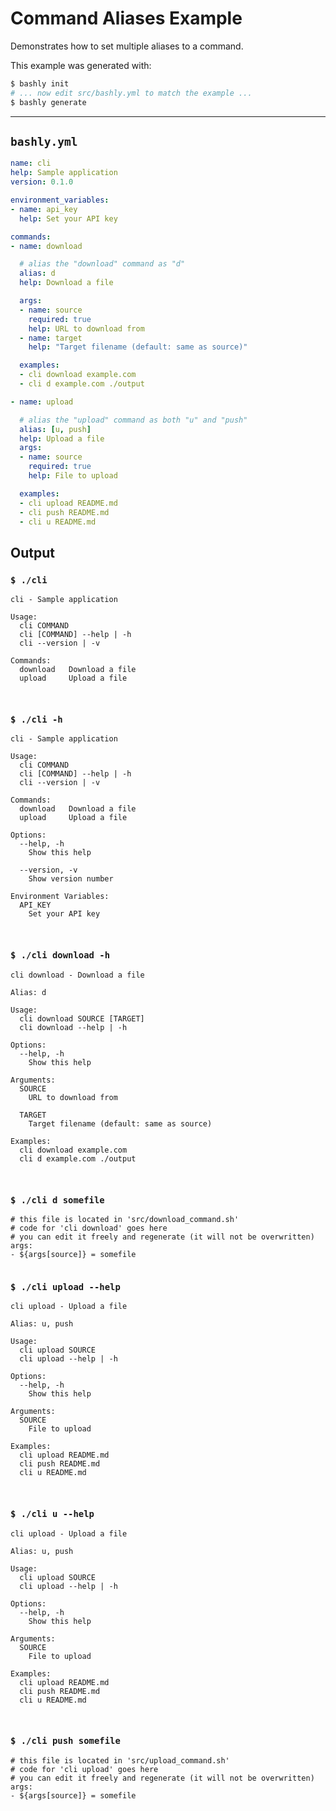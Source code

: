 # Command Aliases Example

Demonstrates how to set multiple aliases to a command.

This example was generated with:

```bash
$ bashly init
# ... now edit src/bashly.yml to match the example ...
$ bashly generate
```

-----

## `bashly.yml`

````yaml
name: cli
help: Sample application
version: 0.1.0

environment_variables:
- name: api_key
  help: Set your API key

commands:
- name: download

  # alias the "download" command as "d"
  alias: d
  help: Download a file

  args:
  - name: source
    required: true
    help: URL to download from
  - name: target
    help: "Target filename (default: same as source)"

  examples:
  - cli download example.com
  - cli d example.com ./output

- name: upload

  # alias the "upload" command as both "u" and "push"
  alias: [u, push]
  help: Upload a file
  args:
  - name: source
    required: true
    help: File to upload

  examples:
  - cli upload README.md
  - cli push README.md
  - cli u README.md
````



## Output

### `$ ./cli`

````shell
cli - Sample application

Usage:
  cli COMMAND
  cli [COMMAND] --help | -h
  cli --version | -v

Commands:
  download   Download a file
  upload     Upload a file



````

### `$ ./cli -h`

````shell
cli - Sample application

Usage:
  cli COMMAND
  cli [COMMAND] --help | -h
  cli --version | -v

Commands:
  download   Download a file
  upload     Upload a file

Options:
  --help, -h
    Show this help

  --version, -v
    Show version number

Environment Variables:
  API_KEY
    Set your API key



````

### `$ ./cli download -h`

````shell
cli download - Download a file

Alias: d

Usage:
  cli download SOURCE [TARGET]
  cli download --help | -h

Options:
  --help, -h
    Show this help

Arguments:
  SOURCE
    URL to download from

  TARGET
    Target filename (default: same as source)

Examples:
  cli download example.com
  cli d example.com ./output



````

### `$ ./cli d somefile`

````shell
# this file is located in 'src/download_command.sh'
# code for 'cli download' goes here
# you can edit it freely and regenerate (it will not be overwritten)
args:
- ${args[source]} = somefile


````

### `$ ./cli upload --help`

````shell
cli upload - Upload a file

Alias: u, push

Usage:
  cli upload SOURCE
  cli upload --help | -h

Options:
  --help, -h
    Show this help

Arguments:
  SOURCE
    File to upload

Examples:
  cli upload README.md
  cli push README.md
  cli u README.md



````

### `$ ./cli u --help`

````shell
cli upload - Upload a file

Alias: u, push

Usage:
  cli upload SOURCE
  cli upload --help | -h

Options:
  --help, -h
    Show this help

Arguments:
  SOURCE
    File to upload

Examples:
  cli upload README.md
  cli push README.md
  cli u README.md



````

### `$ ./cli push somefile`

````shell
# this file is located in 'src/upload_command.sh'
# code for 'cli upload' goes here
# you can edit it freely and regenerate (it will not be overwritten)
args:
- ${args[source]} = somefile


````



